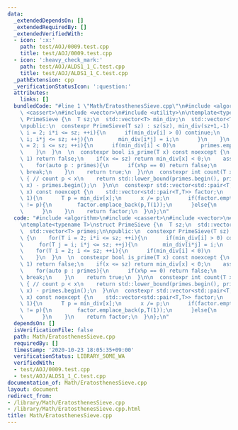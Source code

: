 ```yaml
---
data:
  _extendedDependsOn: []
  _extendedRequiredBy: []
  _extendedVerifiedWith:
  - icon: ':x:'
    path: test/AOJ/0009.test.cpp
    title: test/AOJ/0009.test.cpp
  - icon: ':heavy_check_mark:'
    path: test/AOJ/ALDS1_1_C.test.cpp
    title: test/AOJ/ALDS1_1_C.test.cpp
  _pathExtension: cpp
  _verificationStatusIcon: ':question:'
  attributes:
    links: []
  bundledCode: "#line 1 \"Math/EratosthenesSieve.cpp\"\n#include <algorithm>\n#include\
    \ <cassert>\n#include <vector>\n#include <utility>\n\ntemplate<typename T>\nstruct\
    \ PrimeSieve {\n  T sz;\n  std::vector<T> min_div;\n  std::vector<T> primes;\n\
    \npublic:\n  constexpr PrimeSieve(T sz) : sz(sz), min_div(sz+1,-1) {\n    for(T\
    \ i = 2; i*i <= sz; ++i){\n      if(min_div[i] > 0) continue;\n      for(T j =\
    \ i; i*j <= sz; ++j){\n        min_div[i*j] = i;\n      }\n    }\n    for(T i\
    \ = 2; i <= sz; ++i){\n      if(min_div[i] < 0)\n        primes.emplace_back(i);\n\
    \    }\n  }\n  \n  constexpr bool is_prime(T x) const noexcept {\n    if(x <=\
    \ 1) return false;\n    if(x <= sz) return min_div[x] < 0;\n    assert(x <= sz*sz);\n\
    \    for(auto p : primes){\n      if(x%p == 0) return false;\n      if(p*p > x)\
    \ break;\n    }\n    return true;\n  }\n\n  constexpr int count(T x) const noexcept\
    \ { // count p < x\n    return std::lower_bound(primes.begin(), primes.end(),\
    \ x) - primes.begin();\n  }\n\n  constexpr std::vector<std::pair<T,T>> factorize(T\
    \ x) const noexcept {\n    std::vector<std::pair<T,T>> factor;\n    while(x >\
    \ 1){\n      T p = min_div[x];\n      x /= p;\n      if(factor.empty() or factor.back().first\
    \ != p){\n        factor.emplace_back(p,T(1));\n      }else{\n        ++factor.back().second;\n\
    \      }\n    }\n    return factor;\n  }\n};\n"
  code: "#include <algorithm>\n#include <cassert>\n#include <vector>\n#include <utility>\n\
    \ntemplate<typename T>\nstruct PrimeSieve {\n  T sz;\n  std::vector<T> min_div;\n\
    \  std::vector<T> primes;\n\npublic:\n  constexpr PrimeSieve(T sz) : sz(sz), min_div(sz+1,-1)\
    \ {\n    for(T i = 2; i*i <= sz; ++i){\n      if(min_div[i] > 0) continue;\n \
    \     for(T j = i; i*j <= sz; ++j){\n        min_div[i*j] = i;\n      }\n    }\n\
    \    for(T i = 2; i <= sz; ++i){\n      if(min_div[i] < 0)\n        primes.emplace_back(i);\n\
    \    }\n  }\n  \n  constexpr bool is_prime(T x) const noexcept {\n    if(x <=\
    \ 1) return false;\n    if(x <= sz) return min_div[x] < 0;\n    assert(x <= sz*sz);\n\
    \    for(auto p : primes){\n      if(x%p == 0) return false;\n      if(p*p > x)\
    \ break;\n    }\n    return true;\n  }\n\n  constexpr int count(T x) const noexcept\
    \ { // count p < x\n    return std::lower_bound(primes.begin(), primes.end(),\
    \ x) - primes.begin();\n  }\n\n  constexpr std::vector<std::pair<T,T>> factorize(T\
    \ x) const noexcept {\n    std::vector<std::pair<T,T>> factor;\n    while(x >\
    \ 1){\n      T p = min_div[x];\n      x /= p;\n      if(factor.empty() or factor.back().first\
    \ != p){\n        factor.emplace_back(p,T(1));\n      }else{\n        ++factor.back().second;\n\
    \      }\n    }\n    return factor;\n  }\n};\n"
  dependsOn: []
  isVerificationFile: false
  path: Math/EratosthenesSieve.cpp
  requiredBy: []
  timestamp: '2020-10-23 18:05:35+09:00'
  verificationStatus: LIBRARY_SOME_WA
  verifiedWith:
  - test/AOJ/0009.test.cpp
  - test/AOJ/ALDS1_1_C.test.cpp
documentation_of: Math/EratosthenesSieve.cpp
layout: document
redirect_from:
- /library/Math/EratosthenesSieve.cpp
- /library/Math/EratosthenesSieve.cpp.html
title: Math/EratosthenesSieve.cpp
---
```

